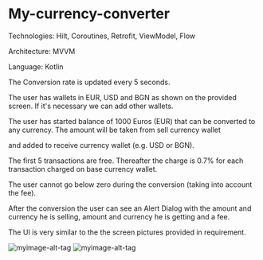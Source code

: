 # My-currency-converter
<p>Technologies: Hilt, Coroutines, Retrofit, ViewModel, Flow</p>
<p>Architecture: MVVM</p>
<p>Language: Kotlin</p>
<p>The Conversion rate is updated every 5 seconds.</p>
<p>The user has wallets in EUR, USD and BGN as shown on the provided screen. If it's necessary we can add other wallets.</p>
<p>The user has started balance of 1000 Euros (EUR) that can be converted to any currency. The amount will be taken from sell currency wallet</p>
<p>and added to receive currency wallet (e.g. USD or BGN).</p>
<p>The first 5 transactions are free. Thereafter the charge is 0.7% for each transaction charged on base currency wallet.</p>
<p>The user cannot go below zero during the conversion (taking into account the fee).</p>
<p>After the conversion the user can see an Alert Dialog with the amount and currency he is selling, amount and currency he is getting and a fee.</p>
<p>The UI is very similar to the the screen pictures provided in requirement.</p>


![myimage-alt-tag](https://i.imgur.com/ndvSUdj.png)
![myimage-alt-tag](https://imgur.com/JVNKFMn.png)
